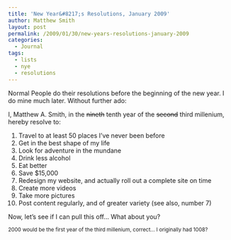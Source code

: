 ```yaml
---
title: 'New Year&#8217;s Resolutions, January 2009'
author: Matthew Smith
layout: post
permalink: /2009/01/30/new-years-resolutions-january-2009
categories:
  - Journal
tags:
  - lists
  - nye
  - resolutions
---
```

Normal People do their resolutions before the beginning of the new year. I do mine much later. Without further ado:

I, Matthew A. Smith, in the <span style="text-decoration: line-through;">nineth</span> tenth year of the <span style="text-decoration: line-through;">second</span> third millenium, hereby resolve to:

1.  Travel to at least 50 places I&#8217;ve never been before
2.  Get in the best shape of my life
3.  Look for adventure in the mundane
4.  Drink less alcohol
5.  Eat better
6.  Save $15,000
7.  Redesign my website, and actually roll out a complete site on time
8.  Create more videos
9.  Take more pictures
10. Post content regularly, and of greater variety (see also, number 7)

Now, let&#8217;s see if I can pull this off&#8230; What about you?

<small>2000 would be the first year of the third millenium, correct&#8230; I originally had 1008?</small>

